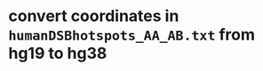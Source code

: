 # convert coordinates in `humanDSBhotspots_AA_AB.txt` from hg19 to hg38 

<!--stackedit_data:
eyJoaXN0b3J5IjpbLTU3MzM3MzkyMV19
-->